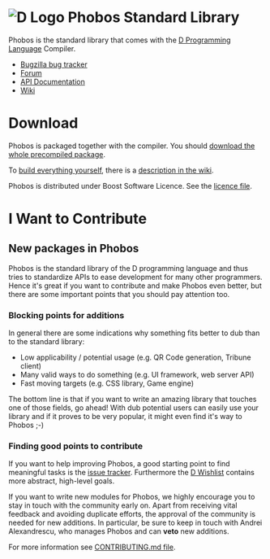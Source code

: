![D Logo](http://dlang.org/images/dlogo.png) Phobos Standard Library
====================================================================


Phobos is the standard library that comes with the
[D Programming Language](http://dlang.org) Compiler.


* [Bugzilla bug tracker](http://d.puremagic.com/issues/)
* [Forum](http://forum.dlang.org/)
* [API Documentation](http://dlang.org/phobos/)
* [Wiki](http://wiki.dlang.org/)

Download
========

Phobos is packaged together with the compiler.
You should
[download the whole precompiled package](http://dlang.org/download.html).

To [build everything yourself](http://wiki.dlang.org/Building_DMD),
there is a [description in the wiki](http://wiki.dlang.org/Building_DMD).

Phobos is distributed under Boost Software Licence.
See the [licence file](LICENSE_1_0.txt).

I Want to Contribute
====================

New packages in Phobos
-------------------------

Phobos is the standard library of the D programming language and thus tries to standardize APIs to ease development for many other programmers.
Hence it's great if you want to contribute and make Phobos even better, but there are some important points that you should pay attention too.

### Blocking points for additions

In general there are some indications why something fits better to dub than to the standard library:

- Low applicability / potential usage (e.g. QR Code generation, Tribune client)
- Many valid ways to do something (e.g. UI framework, web server API)
- Fast moving targets (e.g. CSS library, Game engine)

The bottom line is that if you want to write an amazing library that touches one of those fields, go ahead!
With dub potential users can easily use your library and if it proves to be very popular, it might even find it's way to Phobos ;-)

### Finding good points to contribute

If you want to help improving Phobos, a good starting point to find meaningful tasks is the [issue tracker](https://issues.dlang.org/buglist.cgi?component=phobos&list_id=209027&product=D&resolution=---). 
Furthermore the [D Wishlist](https://wiki.dlang.org/Wish_list) contains more abstract, high-level goals.

If you want to write new modules for Phobos, we highly encourage you to stay in touch with the community early on.
Apart from receiving vital feedback and avoiding duplicate efforts, the approval of the community is needed for new additions. In particular, be sure to keep in touch with Andrei Alexandrescu, who manages Phobos and can **veto** new additions.

For more information see [CONTRIBUTING.md file](CONTRIBUTING.md).
